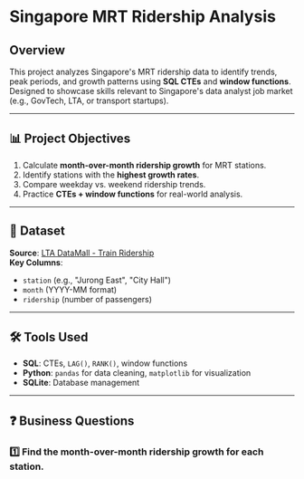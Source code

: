 # Singapore MRT Ridership Analysis

## Overview

This project analyzes Singapore's MRT ridership data to identify trends, peak periods, and growth patterns using **SQL CTEs** and **window functions**. Designed to showcase skills relevant to Singapore's data analyst job market (e.g., GovTech, LTA, or transport startups).

---

## 📊 Project Objectives

1. Calculate **month-over-month ridership growth** for MRT stations.
2. Identify stations with the **highest growth rates**.
3. Compare weekday vs. weekend ridership trends.
4. Practice **CTEs + window functions** for real-world analysis.

---

## 📂 Dataset

**Source**: [LTA DataMall - Train Ridership](https://www.mytransport.sg/content/mytransport/home/dataMall.html)  
**Key Columns**:

- `station` (e.g., "Jurong East", "City Hall")
- `month` (YYYY-MM format)
- `ridership` (number of passengers)

---

## 🛠️ Tools Used

- **SQL**: CTEs, `LAG()`, `RANK()`, window functions
- **Python**: `pandas` for data cleaning, `matplotlib` for visualization
- **SQLite**: Database management

---

## ❓ Business Questions  

### 1️⃣ **Find the month-over-month ridership growth for each station.**  
